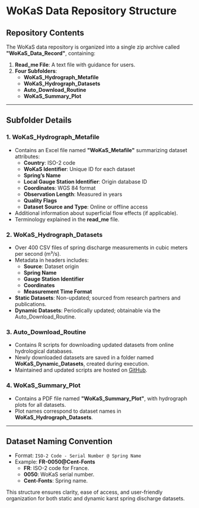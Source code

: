 # WoKaS Data Repository Structure

## Repository Contents
The WoKaS data repository is organized into a single zip archive called **"WoKaS_Data_Record"**, containing:
1. **Read_me File**: A text file with guidance for users.
2. **Four Subfolders**:
   - **WoKaS_Hydrograph_Metafile**
   - **WoKaS_Hydrograph_Datasets**
   - **Auto_Download_Routine**
   - **WoKaS_Summary_Plot**

---

## Subfolder Details

### 1. WoKaS_Hydrograph_Metafile
- Contains an Excel file named **"WoKaS_Metafile"** summarizing dataset attributes:
  - **Country**: ISO-2 code
  - **WoKaS Identifier**: Unique ID for each dataset
  - **Spring’s Name**
  - **Local Gauge Station Identifier**: Origin database ID
  - **Coordinates**: WGS 84 format
  - **Observation Length**: Measured in years
  - **Quality Flags**
  - **Dataset Source and Type**: Online or offline access
- Additional information about superficial flow effects (if applicable).
- Terminology explained in the **read_me** file.

### 2. WoKaS_Hydrograph_Datasets
- Over 400 CSV files of spring discharge measurements in cubic meters per second (m³/s).
- Metadata in headers includes:
  - **Source**: Dataset origin
  - **Spring Name**
  - **Gauge Station Identifier**
  - **Coordinates**
  - **Measurement Time Format**
- **Static Datasets**: Non-updated; sourced from research partners and publications.
- **Dynamic Datasets**: Periodically updated; obtainable via the Auto_Download_Routine.

### 3. Auto_Download_Routine
- Contains R scripts for downloading updated datasets from online hydrological databases.
- Newly downloaded datasets are saved in a folder named **WoKaS_Dynamic_Datasets**, created during execution.
- Maintained and updated scripts are hosted on [GitHub](https://github.com/KarstHub/WoKaS).

### 4. WoKaS_Summary_Plot
- Contains a PDF file named **"WoKaS_Summary_Plot"**, with hydrograph plots for all datasets.
- Plot names correspond to dataset names in **WoKaS_Hydrograph_Datasets**.

---

## Dataset Naming Convention
- Format: `ISO-2 Code - Serial Number @ Spring Name`
- Example: **FR-0050@Cent-Fonts**
  - **FR**: ISO-2 code for France.
  - **0050**: WoKaS serial number.
  - **Cent-Fonts**: Spring name.

This structure ensures clarity, ease of access, and user-friendly organization for both static and dynamic karst spring discharge datasets.
